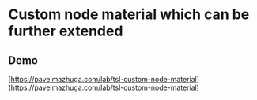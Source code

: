 # Custom node material which can be further extended

## Demo

[https://pavelmazhuga.com/lab/tsl-custom-node-material](https://pavelmazhuga.com/lab/tsl-custom-node-material)
